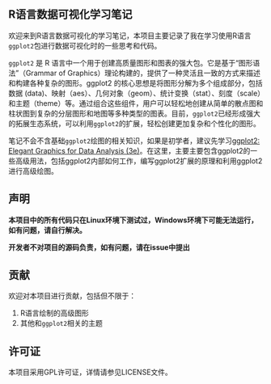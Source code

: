 ## R语言数据可视化学习笔记

欢迎来到R语言数据可视化的学习笔记，本项目主要记录了我在学习使用R语言`ggplot2`包进行数据可视化时的一些思考和代码。

`ggplot2` 是 R 语言中一个用于创建高质量图形和图表的强大包。它是基于“图形语法”（Grammar of Graphics）理论构建的，提供了一种灵活且一致的方式来描述和构建各种复杂的图形。ggplot2 的核心思想是将图形分解为多个组成部分，包括数据 (data)、映射（aes）、几何对象（geom）、统计变换（stat）、刻度（scale）和主题（theme）等。通过组合这些组件，用户可以轻松地创建从简单的散点图和柱状图到复杂的分层图形和地图等多种类型的图表。目前，`ggplot2`已经形成强大的拓展生态系统，可以利用`ggplot2`的扩展，轻松创建更加复杂和个性化的图形。

笔记不会不含基础`ggplot2`绘图的相关知识，如果是初学者，建议先学习[ggplot2: Elegant Graphics for Data Analysis (3e)](https://ggplot2-book.org/)。在这里，主要主要包含ggplot2的一些高级用法，包括ggplot2内部如何工作，编写ggplot2扩展的原理和利用ggplot2进行高级绘图。

## 声明

**本项目中的所有代码只在Linux环境下测试过，Windows环境下可能无法运行，如有问题，请自行解决。**

**开发者不对项目的源码负责，如有问题，请在issue中提出**


## 贡献

欢迎对本项目进行贡献，包括但不限于：

1. R语言绘制的高级图形
2. 其他和`ggplot2`相关的主题

## 许可证

本项目采用GPL许可证，详情请参见LICENSE文件。



